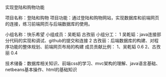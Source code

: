 实现登陆和购物功能

项目名称：登陆和购物
项目功能：通过登陆和购物网站，实现数据库和前端网页的连接，练习前端网页与后端数据库的使用。

小组名称：快乐希望
小组成员：吴乾韬 古孜丽
小组分工：
  1 吴乾韬：java连接部分代码的实现和调试、github的提交和连接
  2 古孜丽：后端数据库的构建、对程序功能的整体规划、前端网页布局的构建
成员贡献比例：
  1、吴乾韬 0.6
  2、古孜丽 0.4
  
技术储备：数据库相关知识、前端css的学习、mvc架构的理解、java语言基础、netbeans基本操作、html的基础知识
